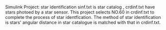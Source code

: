 Simulink Project: star identification
   sinf.txt is star catalog , crdinf.txt have stars photoed by a star sensor.
   This project  selects NO.60 in crdinf.txt to complete the process of star identfication.
   The method of star identification is stars' angular distance in star catalogue is matched with that in crdinf.txt.
